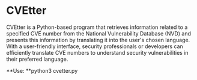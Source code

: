 # CVEtter

CVEtter is a Python-based program that retrieves information related to a specified CVE number from the National Vulnerability Database (NVD) and presents this information by translating it into the user's chosen language. With a user-friendly interface, security professionals or developers can efficiently translate CVE numbers to understand security vulnerabilities in their preferred language.

**Use: **python3 cvetter.py
